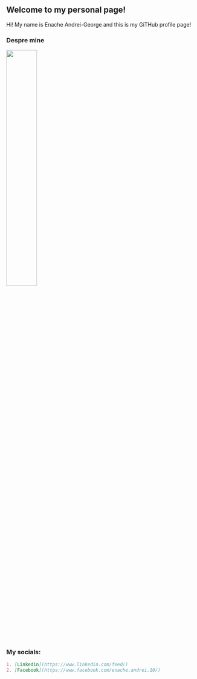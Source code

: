 ## Welcome to my personal page!

Hi! My name is Enache Andrei-George and this is my GiTHub profile page! 

### Despre mine
<img src="https://scontent.fcnd1-1.fna.fbcdn.net/v/t1.6435-9/153119002_3617637128285403_5377412047939036738_n.jpg?_nc_cat=102&ccb=1-5&_nc_sid=09cbfe&_nc_eui2=AeHjABkjZVmK47vUGQ8YY31obn4dhcqrBb1ufh2FyqsFvTVGgqIHs51aV3hgO42n9VGJ2adZYYAY4Z7KPx1s-Z8A&_nc_ohc=ZDobAuOqhwQAX-Gjf6g&_nc_ht=scontent.fcnd1-1.fna&oh=8824050c734f6be52dbb59d3149fb083&oe=61918B4B" style="width:40%; height:40%">

### My socials:

```markdown
1. [Linkedin](https://www.linkedin.com/feed/)
2. [Facebook](https://www.facebook.com/enache.andrei.10/)

